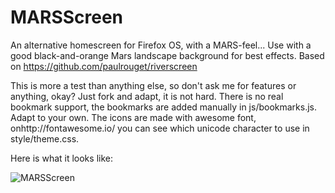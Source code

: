 MARSScreen
==========

An alternative homescreen for Firefox OS, with a MARS-feel...
Use with a good black-and-orange Mars landscape background for best effects.
Based on https://github.com/paulrouget/riverscreen

This is more a test than anything else, so don't ask me for features or anything, okay?
Just fork and adapt, it is not hard. There is no real bookmark support, the bookmarks 
are added manually in js/bookmarks.js. Adapt to your own. The icons are made with 
awesome font, onhttp://fontawesome.io/ you can see which unicode character to use 
in style/theme.css.

Here is what it looks like:

![MARSScreen](http://yorik.uncreated.net/images/2014/marsscreen.jpg)


